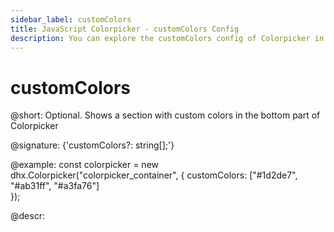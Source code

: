 ```yaml
---
sidebar_label: customColors
title: JavaScript Colorpicker - customColors Config 
description: You can explore the customColors config of Colorpicker in the documentation of the DHTMLX JavaScript UI library. Browse developer guides and API reference, try out code examples and live demos, and download a free 30-day evaluation version of DHTMLX Suite.
---
```


# customColors

@short: Optional. Shows a section with custom colors in the bottom part of Colorpicker

@signature: {'customColors?: string[];'}

@example:
const colorpicker = new dhx.Colorpicker("colorpicker_container", {
    customColors: ["#1d2de7", "#ab31ff", "#a3fa76"]                    
});

@descr:

[comment]: # (@related: colorpicker/how_to_start.md#initialize-colorpicker)
